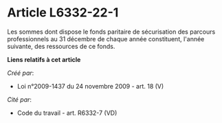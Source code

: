 # Article L6332-22-1

Les sommes dont dispose le fonds paritaire de sécurisation des parcours professionnels au 31 décembre de chaque année
constituent, l'année suivante, des ressources de ce fonds.

**Liens relatifs à cet article**

_Créé par_:

  - Loi n°2009-1437 du 24 novembre 2009 - art. 18 (V)

_Cité par_:

  - Code du travail - art. R6332-7 (VD)
